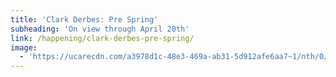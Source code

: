 ```yaml
---
title: 'Clark Derbes: Pre Spring'
subheading: 'On view through April 20th'
link: /happening/clark-derbes-pre-spring/
image:
  - 'https://ucarecdn.com/a3978d1c-48e3-469a-ab31-5d912afe6aa7~1/nth/0/'
---
```


